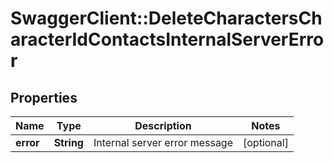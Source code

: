 # SwaggerClient::DeleteCharactersCharacterIdContactsInternalServerError

## Properties
Name | Type | Description | Notes
------------ | ------------- | ------------- | -------------
**error** | **String** | Internal server error message | [optional] 


